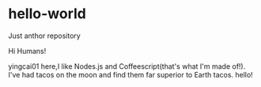 # hello-world
Just anthor repository

Hi Humans!

yingcai01 here,I like Nodes.js and Coffeescript(that's what I'm made of!).
I've had tacos on the moon and find them far superior to Earth tacos.
hello!
